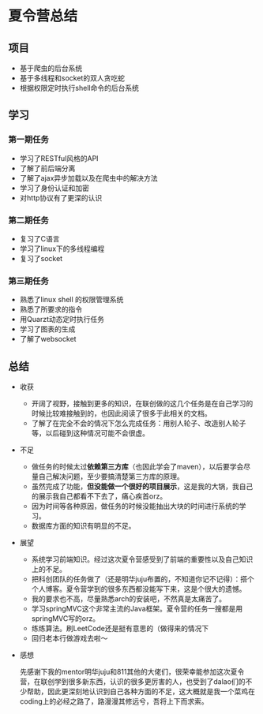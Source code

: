 # 夏令营总结

## 项目

* 基于爬虫的后台系统
* 基于多线程和socket的双人贪吃蛇
* 根据权限定时执行shell命令的后台系统

## 学习

### 第一期任务

* 学习了RESTful风格的API
* 了解了前后端分离
* 了解了ajax异步加载以及在爬虫中的解决方法
* 学习了身份认证和加密
* 对http协议有了更深的认识

### 第二期任务

* 复习了C语言
* 学习了linux下的多线程编程
* 复习了socket

### 第三期任务

* 熟悉了linux shell 的权限管理系统
* 熟悉了所要求的指令
* 用Quarzt动态定时执行任务
* 学习了图表的生成
* 了解了websocket



## 总结

* 收获
  + 开阔了视野，接触到更多的知识，在联创做的这几个任务是在自己学习的时候比较难接触到的，也因此阅读了很多于此相关的文档。
  + 了解了在完全不会的情况下怎么完成任务：用别人轮子、改造别人轮子等，以后碰到这种情况可能不会很虚。

* 不足
  + 做任务的时候太过**依赖第三方库**（也因此学会了maven），以后要学会尽量自己解决问题，至少要搞清楚第三方库的原理。
  + 虽然完成了功能，**但没能做一个很好的项目展示**，这是我的大锅，我自己的展示我自己都看不下去了，痛心疾首orz。
  + 因为时间等各种原因，做任务的时候没能抽出大块的时间进行系统的学习。
  + 数据库方面的知识有明显的不足。

* 展望

  + 系统学习前端知识。经过这次夏令营感受到了前端的重要性以及自己知识上的不足。
  + 把科创团队的任务做了（还是明华juju布置的，不知道你记不记得）：搭个个人博客。夏令营学到的很多东西都没能写下来，这是个很大的遗憾。
  + 我的要求也不高，尽量熟悉arch的安装吧，不然真是太痛苦了。
  + 学习springMVC这个非常主流的Java框架。夏令营的任务一搜都是用springMVC写的orz。
  + 练练算法。刷LeetCode还是挺有意思的（做得来的情况下
  + 回归老本行做游戏去啦～

* 感想

  ​	先感谢下我的mentor明华juju和811其他的大佬们，很荣幸能参加这次夏令营，在联创学到很多新东西，认识的很多更厉害的人，也受到了dalao们的不少帮助，因此更深刻地认识到自己各种方面的不足，这大概就是我一个菜鸡在coding上的必经之路了，路漫漫其修远兮，吾将上下而求索。